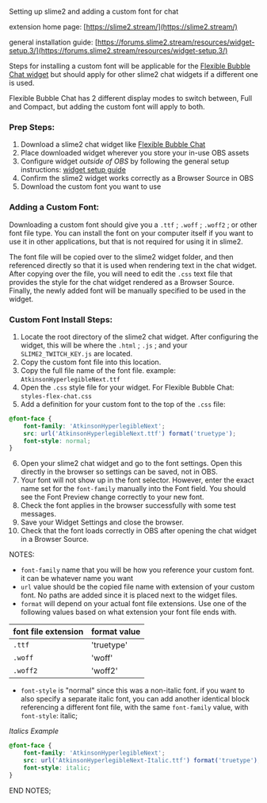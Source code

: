 Setting up slime2 and adding a custom font for chat

extension home page: [https://slime2.stream/](https://slime2.stream/)

general installation guide: [https://forums.slime2.stream/resources/widget-setup.3/](https://forums.slime2.stream/resources/widget-setup.3/)

Steps for installing a custom font will be applicable for the [Flexible Bubble Chat widget](https://forums.slime2.stream/resources/flexible-bubble-chat.22/) but should apply for other slime2 chat widgets if a different one is used.

Flexible Bubble Chat has 2 different display modes to switch between, Full and Compact, but adding the custom font will apply to both.

### Prep Steps:
1. Download a slime2 chat widget like [Flexible Bubble Chat](https://forums.slime2.stream/resources/flexible-bubble-chat.22/)
2. Place downloaded widget wherever you store your in-use OBS assets
3. Configure widget _outside of OBS_ by following the general setup instructions: [widget setup guide](https://forums.slime2.stream/resources/widget-setup.3/)
4. Confirm the slime2 widget works correctly as a Browser Source in OBS
5. Download the custom font you want to use

### Adding a Custom Font:
Downloading a custom font should give you a `.ttf` ; `.woff` ; `.woff2` ; or other font file type. You can install the font on your computer itself if you want to use it in other applications, but that is not required for using it in slime2.

The font file will be copied over to the slime2 widget folder, and then referenced directly so that it is used when rendering text in the chat widget. After copying over the file, you will need to edit the `.css` text file that provides the style for the chat widget rendered as a Browser Source. Finally, the newly added font will be manually specified to be used in the widget.

### Custom Font Install Steps:
1. Locate the root directory of the slime2 chat widget. After configuring the widget, this will be where the `.html` ; `.js` ; and your `SLIME2_TWITCH_KEY.js` are located.
2. Copy the custom font file into this location.
3. Copy the full file name of the font file. example: `AtkinsonHyperlegibleNext.ttf`
4. Open the `.css` style file for your widget. For Flexible Bubble Chat: `styles-flex-chat.css`
5. Add a definition for your custom font to the top of the `.css` file:

~~~ css
@font-face {
    font-family: 'AtkinsonHyperlegibleNext';
    src: url('AtkinsonHyperlegibleNext.ttf') format('truetype');
    font-style: normal;
}
~~~

6. Open your slime2 chat widget and go to the font settings. Open this directly in the browser so settings can be saved, not in OBS.
7. Your font will not show up in the font selector. However, enter the exact name set for the `font-family` manually into the Font field. You should see the Font Preview change correctly to your new font.
8. Check the font applies in the browser successfully with some test messages.
9. Save your Widget Settings and close the browser.
10. Check that the font loads correctly in OBS after opening the chat widget in a Browser Source.


NOTES:
- `font-family` name that you will be how you reference your custom font. it can be whatever name you want
- `url` value should be the copied file name with extension of your custom font. No paths are added since it is placed next to the widget files.
- `format` will depend on your actual font file extensions. Use one of the following values based on what extension your font file ends with.

| font file extension | format value |
| - | - |
| `.ttf` | 'truetype' |
| `.woff` | 'woff' |
| `.woff2` | 'woff2' |

- `font-style` is "normal" since this was a non-italic font. if you want to also specify a separate italic font, you can add another identical block referencing a different font file, with the same `font-family` value, with `font-style`: italic;

_Italics Example_
~~~css
@font-face {
    font-family: 'AtkinsonHyperlegibleNext';
    src: url('AtkinsonHyperlegibleNext-Italic.ttf') format('truetype');
    font-style: italic;
}
~~~

END NOTES;


